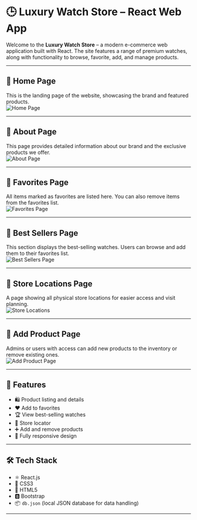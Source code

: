 # 🕒 Luxury Watch Store – React Web App

Welcome to the **Luxury Watch Store** – a modern e-commerce web application built with React. The site features a range of premium watches, along with functionality to browse, favorite, add, and manage products.

---

## 🔹 Home Page
This is the landing page of the website, showcasing the brand and featured products.  
![Home Page](https://github.com/user-attachments/assets/060a2192-012c-42ca-a3d0-f0d6d9b538ca)


---

## 🔹 About Page
This page provides detailed information about our brand and the exclusive products we offer.  
![About Page](https://github.com/user-attachments/assets/6a1fad1b-8753-4cda-87fc-6c928cef6444)

---

## 🔹 Favorites Page
All items marked as favorites are listed here. You can also remove items from the favorites list.  
![Favorites Page](https://github.com/user-attachments/assets/b136510b-73eb-4fc4-86e5-657b824c0621)

---

## 🔹 Best Sellers Page
This section displays the best-selling watches. Users can browse and add them to their favorites list.  
![Best Sellers Page](https://github.com/user-attachments/assets/6990fe67-a7a4-4baf-a040-ec8adb2289aa)

---

## 🔹 Store Locations Page
A page showing all physical store locations for easier access and visit planning.  
![Store Locations](https://github.com/user-attachments/assets/e8bb122c-396a-4567-b782-c3e4d19ed576)

---

## 🔹 Add Product Page
Admins or users with access can add new products to the inventory or remove existing ones.  
![Add Product Page](https://github.com/user-attachments/assets/907dfcc8-bcd9-4c71-9b45-2cc1a39377a2)

---

## 🚀 Features

- 🛍 Product listing and details  
- ❤️ Add to favorites  
- 🏆 View best-selling watches  
- 📍 Store locator  
- ➕ Add and remove products  
- 📱 Fully responsive design

---

## 🛠 Tech Stack

- ⚛️ React.js  
- 🎨 CSS3  
- 🧱 HTML5  
- 🅱️ Bootstrap  
- 📦 `db.json` (local JSON database for data handling)

---

